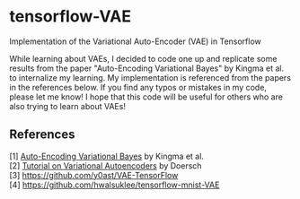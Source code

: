 # tensorflow-VAE
Implementation of the Variational Auto-Encoder (VAE) in Tensorflow

While learning about VAEs, I decided to code one up and replicate some results from the paper "Auto-Encoding Variational Bayes" by Kingma et al. to internalize my learning. My implementation is referenced from the papers in the references below. If you find any typos or mistakes in my code, please let me know! I hope that this code will be useful for others who are also trying to learn about VAEs!

## References
[1] [Auto-Encoding Variational Bayes](https://arxiv.org/pdf/1312.6114.pdf) by Kingma et al. </br>
[2] [Tutorial on Variational Autoencoders](https://arxiv.org/abs/1606.05908) by Doersch </br>
[3] https://github.com/y0ast/VAE-TensorFlow </br>
[4] https://github.com/hwalsuklee/tensorflow-mnist-VAE
